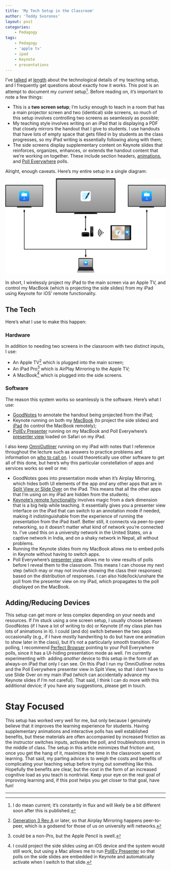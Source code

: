 ```yaml
---
title: 'My Tech Setup in the Classroom'
author: 'Teddy Svoronos'
layout: post
categories:
    - Pedagogy
tags:
    - Pedagogy
    - 'apple tv'
    - ipad
    - Keynote
    - presentations
---
```


I’ve [talked](https://www.relay.fm/mpu/319) at [length](https://www.relay.fm/mpu/383) about the technological details of my teaching setup, and I frequently get questions about exactly how it works. This post is an attempt to document my _current_ setup[^1]. Before reading on, it’s important to note a few things: 

  * This is a **two screen setup**; I’m lucky enough to teach in a room that has a main projector screen and two (identical) side screens, so much of this setup involves controlling two screens as seamlessly as possible;
  * My teaching style involves writing on an iPad that is displaying a PDF that closely mirrors the handout that I give to students. I use handouts that have lots of empty space that gets filled in by students as the class progresses, so my iPad writing is essentially following along with them;
  * The side screens display supplementary content on Keynote slides that reinforces, organizes, enhances, or extends the handout content that we’re working on together. These include section headers, [animations](www.teddysvoronos.com/teaching), and [Poll Everywhere](http://www.polleverywhere.com) polls.

Alright, enough caveats. Here’s my entire setup in a single diagram: 

![](/assets/img/2017-11-overview.png) 

In short, I wirelessly project my iPad to the main screen via an Apple TV, and control my MacBook (which is projecting the side slides) from my iPad using Keynote for iOS’ remote functionality. 

## The Tech

Here’s what I use to make this happen: 

### Hardware

In addition to needing two screens in the classroom with two distinct inputs, I use: 

  * An Apple TV[^2] which is plugged into the main screen;
  * An iPad Pro[^3] which is AirPlay Mirroring to the Apple TV;
  * A MacBook[^4] which is plugged into the side screens.

### Software

The reason this system works so seamlessly is the software. Here’s what I use: 

  * [GoodNotes](https://itunes.apple.com/us/app/goodnotes-4/id778658393?mt=8&uo=4&at=1010lcfa) to annotate the handout being projected from the iPad;
  * Keynote running on both my [MacBook](https://itunes.apple.com/us/app/keynote/id409183694?mt=12&uo=4&at=1010lcfa) (to project the side slides) and [iPad](https://itunes.apple.com/us/app/keynote/id361285480?mt=8&uo=4&at=1010lcfa) (to control the MacBook remotely);
  * [PollEv Presenter](https://www.polleverywhere.com/app) running on my MacBook and Poll Everywhere’s [presenter view](https://pollev.com/presenter) loaded on Safari on my iPad.

I also keep [OmniOutliner](https://itunes.apple.com/us/app/omnioutliner-2/id704610906?mt=8&uo=4&at=1010lcfa) running on my iPad with notes that I reference throughout the lecture such as answers to practice problems and information on [who to call on](http://teachly.me/). I could theoretically use other software to get all of this done, but here’s why this particular constellation of apps and services works so well or me: 

  * GoodNotes goes into presentation mode when it’s Airplay Mirroring, which hides both UI elements of the app _and_ any other apps that are in [Split View or Slide Over](https://support.apple.com/en-us/HT207582) on the iPad. This means that all the other apps that I’m using on my iPad are hidden from the students;
  * [Keynote’s remote functionality](https://support.apple.com/en-us/HT204378) involves magic from a dark dimension that is a big help while teaching. It essentially gives you a presenter view interface on the iPad that can switch to an annotation mode if needed, making it indistinguishable from the experience of running the presentation from the iPad itself. Better still, it connects via peer-to-peer networking, so it doesn’t matter what kind of network you’re connected to. I’ve used this on a university network in the United States, on a captive network in India, and on a shaky network in Nepal, all without problems.
  * Running the Keynote slides from my MacBook allows me to embed polls in Keynote without having to switch apps.
  * Poll Everywhere’s [presenter view](https://www.pollev.com/presenter) allows me to view results of polls before I reveal them to the classroom. This means I can choose my next step (which may or may not involve showing the class their responses) based on the distribution of responses. I can also hide/lock/unshare the poll from the presenter view on my iPad, which propagates to the poll displayed on the MacBook.

## Adding/Reducing Devices

This setup can get more or less complex depending on your needs and resources. If I’m stuck using a one screen setup, I usually choose between GoodNotes (if I have a lot of writing to do) or Keynote (if my class plan has lots of animations in it). I could (and do) switch between the two apps occasionally (e.g., if I have mostly handwriting to do but have one animation to show later in the class), but it’s not a particularly smooth transition. For polling, I recommend [Perfect Browser](https://itunes.apple.com/us/app/perfect-web-browser/id373916467?mt=8&uo=4&at=1010lcfa) pointing to your Poll Everywhere polls, since it has a UI-hiding presentation mode as well. I’m currently experimenting with  adding _another_ device to this setup in the form of an always-on iPad that only I can see. On this iPad I run my OmniOutliner notes and the Poll Everywhere presenter view in Split View, so that I don’t have to use Slide Over on my main iPad (which can accidentally advance my Keynote slides if I’m not careful). That said, I think I can do more with this additional device; if you have any suggestions, please get in touch. 

# Stay Focused

This setup has worked very well for me, but only because I genuinely believe that it improves the learning experience for students. Having supplementary animations and interactive polls has well established benefits, but these materials are often accompanied by increased friction as the instructor switches inputs, activates the poll, and troubleshoots errors in the middle of class. The setup in this article minimizes that friction and, once you get the hang of it, maximizes the time in the classroom spent on learning. That said, my parting advice is to weigh the costs and benefits of complicating your teaching setup before trying out something like this. Hopefully the benefits are clear, but the cost in the form of an increased cognitive load as you teach is nontrivial. Keep your eye on the real goal of improving learning and, if this post helps you get closer to that goal, have fun! 

---

[^1]: I do mean current; it’s constantly in flux and will likely be a bit different soon after this is published. 
[^2]: [Generation 3 Rev A](https://support.apple.com/en-us/HT200008) or later, so that Airplay Mirroring happens peer-to-peer, which is a godsend for those of us on university wifi networks. 
[^3]: could be a non-Pro, but the Apple Pencil is swell. 
[^4]: I could project the side slides using an iOS device and the system would still work, but using a Mac allows me to run [PollEv Presenter](https://www.polleverywhere.com/app) so that polls on the side slides are embedded in Keynote and automatically activate when I switch to that slide. 
